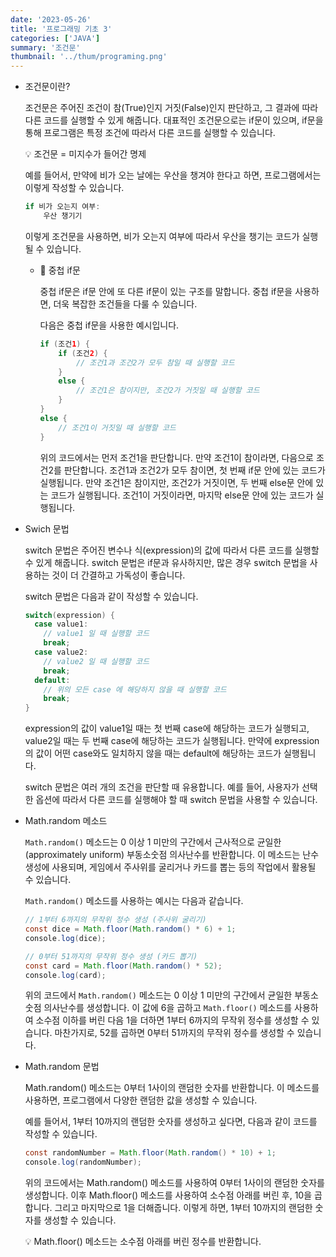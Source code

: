 ```yaml
---
date: '2023-05-26'
title: '프로그래밍 기초 3'
categories: ['JAVA']
summary: '조건문'
thumbnail: '../thum/programing.png'
---
```


- 조건문이란?

  조건문은 주어진 조건이 참(True)인지 거짓(False)인지 판단하고, 그 결과에 따라 다른 코드를 실행할 수 있게 해줍니다. 대표적인 조건문으로는 if문이 있으며, if문을 통해 프로그램은 특정 조건에 따라서 다른 코드를 실행할 수 있습니다.

    <aside>
    💡 조건문 = 미지수가 들어간 명제

    </aside>

  예를 들어서, 만약에 비가 오는 날에는 우산을 챙겨야 한다고 하면, 프로그램에서는 이렇게 작성할 수 있습니다.

    ```java
    if 비가 오는지 여부:
        우산 챙기기
    
    ```

  이렇게 조건문을 사용하면, 비가 오는지 여부에 따라서 우산을 챙기는 코드가 실행될 수 있습니다.

  - 🤔 중첩 if문

    중첩 if문은 if문 안에 또 다른 if문이 있는 구조를 말합니다. 중첩 if문을 사용하면, 더욱 복잡한 조건들을 다룰 수 있습니다.

    다음은 중첩 if문을 사용한 예시입니다.

      ```java
      if (조건1) {
          if (조건2) {
              // 조건1과 조건2가 모두 참일 때 실행할 코드
          }
          else {
              // 조건1은 참이지만, 조건2가 거짓일 때 실행할 코드
          }
      }
      else {
          // 조건1이 거짓일 때 실행할 코드
      }
      ```

    위의 코드에서는 먼저 조건1을 판단합니다. 만약 조건1이 참이라면, 다음으로 조건2를 판단합니다. 조건1과 조건2가 모두 참이면, 첫 번째 if문 안에 있는 코드가 실행됩니다. 만약 조건1은 참이지만, 조건2가 거짓이면, 두 번째 else문 안에 있는 코드가 실행됩니다. 조건1이 거짓이라면, 마지막 else문 안에 있는 코드가 실행됩니다.

+ Swich 문법

    switch 문법은 주어진 변수나 식(expression)의 값에 따라서 다른 코드를 실행할 수 있게 해줍니다. switch 문법은 if문과 유사하지만, 많은 경우 switch 문법을 사용하는 것이 더 간결하고 가독성이 좋습니다.

    switch 문법은 다음과 같이 작성할 수 있습니다.

    ```java
    switch(expression) {
      case value1:
        // value1 일 때 실행할 코드
        break;
      case value2:
        // value2 일 때 실행할 코드
        break;
      default:
        // 위의 모든 case 에 해당하지 않을 때 실행할 코드
        break;
    }
    ```

    expression의 값이 value1일 때는 첫 번째 case에 해당하는 코드가 실행되고, value2일 때는 두 번째 case에 해당하는 코드가 실행됩니다. 만약에 expression의 값이 어떤 case와도 일치하지 않을 때는 default에 해당하는 코드가 실행됩니다.

    switch 문법은 여러 개의 조건을 판단할 때 유용합니다. 예를 들어, 사용자가 선택한 옵션에 따라서 다른 코드를 실행해야 할 때 switch 문법을 사용할 수 있습니다.

+ Math.random 메소드

    `Math.random()` 메소드는 0 이상 1 미만의 구간에서 근사적으로 균일한(approximately uniform) 부동소숫점 의사난수를 반환합니다. 이 메소드는 난수 생성에 사용되며, 게임에서 주사위를 굴리거나 카드를 뽑는 등의 작업에서 활용될 수 있습니다.

    `Math.random()` 메소드를 사용하는 예시는 다음과 같습니다.

    ```java
    // 1부터 6까지의 무작위 정수 생성 (주사위 굴리기)
    const dice = Math.floor(Math.random() * 6) + 1;
    console.log(dice);
    
    // 0부터 51까지의 무작위 정수 생성 (카드 뽑기)
    const card = Math.floor(Math.random() * 52);
    console.log(card);
    ```

    위의 코드에서 `Math.random()` 메소드는 0 이상 1 미만의 구간에서 균일한 부동소숫점 의사난수를 생성합니다. 이 값에 6을 곱하고 `Math.floor()` 메소드를 사용하여 소수점 이하를 버린 다음 1을 더하면 1부터 6까지의 무작위 정수를 생성할 수 있습니다. 마찬가지로, 52를 곱하면 0부터 51까지의 무작위 정수를 생성할 수 있습니다.

+ Math.random 문법

    Math.random() 메소드는 0부터 1사이의 랜덤한 숫자를 반환합니다. 이 메소드를 사용하면, 프로그램에서 다양한 랜덤한 값을 생성할 수 있습니다.

    예를 들어서, 1부터 10까지의 랜덤한 숫자를 생성하고 싶다면, 다음과 같이 코드를 작성할 수 있습니다.

    ```java
    const randomNumber = Math.floor(Math.random() * 10) + 1;
    console.log(randomNumber);
    ```

    위의 코드에서는 Math.random() 메소드를 사용하여 0부터 1사이의 랜덤한 숫자를 생성합니다. 이후 Math.floor() 메소드를 사용하여 소수점 아래를 버린 후, 10을 곱합니다. 그리고 마지막으로 1을 더해줍니다. 이렇게 하면, 1부터 10까지의 랜덤한 숫자를 생성할 수 있습니다.

    <aside>
    💡 Math.floor() 메소드는 소수점 아래를 버린 정수를 반환합니다.

    </aside>